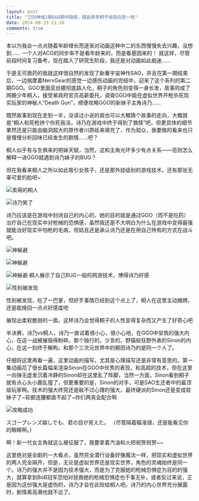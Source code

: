 ```yaml
---
layout: post
title: "刀剑神域2期GGO期中随感，提前恭贺桐子收获后宫一枚"
date: 2014-08-29 21:26
comments: true
---
```


本以为我会一点点随着年龄增长而逐渐对动画这种中二的东西慢慢失去兴趣，没想到…… 一个人对ACG的同步率不是看年龄来的，而是看基因来的！ 就这样，尽管前段时间复习备考，现在踏入了研究生阶段，我还是对动画如此痴迷……

于是无可救药的我就这样很自然的发现了新番宇宙神作SAO，并且在第一期结束后，一边揣摩着NervGear的感觉一边感伤动画的完结中，迎来了这个系列的第二期GGO。GGO里面亚丝娜彻底路人化，桐子的角色则变得一身长发，故事则成了网瘾少年桐人，接受某政府官员高薪委托，调查GGO中能在虚拟世界开枪杀死现实玩家的神秘人“Death Gun”，顺便攻略GGO的新妹子主角诗乃……


既然故事到现在走到一半，没读过小说的我也可以大概猜个故事的走向，大概就是“桐人和死枪拼个你死我活，诗乃在游戏中终于得到了救赎”吧，但更具体的细节果然还是只能由脑洞超大的原作者川原砾来填充了，作为观众，我要做的看来也只是慢慢分析回味已经发生的剧情……吧？


桐人似乎有与生俱来的把妹天赋，当然，这和主角光环多少有点关系——否则怎么解释一进GGO就遇到诗乃妹子的BUG？ 


但在我看来桐人之所以如此吸引女孩子，还是那外挂级别的游戏技术，还有那张无辜可爱的脸吧~

![卖萌的桐人](http://i1198.photobucket.com/albums/aa450/itrowa/KamigamiSwordArtOnlineII-041280times720x264AACSubChtJap-shot0005.jpg)

![诗乃笑了](http://i1198.photobucket.com/albums/aa450/itrowa/KamigamiSwordArtOnlineII-041280times720x264AACSubChtJap-shot0001.jpg)

诗乃应该是在游戏中封闭自己的内心的，她的目的就是通过GGO（而不是吃药）治疗自己在现实中对枪械的恐惧感，虽然我还是不大明白为什么在游戏中变得最强就能治好现实中怕枪的毛病，但姑且还是承认诗乃还是在用自己特有的方式在战斗吧。


![神躲避](http://i1198.photobucket.com/albums/aa450/itrowa/KamigamiSwordArtOnlineII-041280times720x264AACSubChtJap-shot0008.jpg)

![神躲避](http://i1198.photobucket.com/albums/aa450/itrowa/KamigamiSwordArtOnlineII-041280times720x264AACSubChtJap-shot0007.jpg)

![神躲避](http://i1198.photobucket.com/albums/aa450/itrowa/KamigamiSwordArtOnlineII-041280times720x264AACSubChtJap-shot0007_2.jpg)
桐人展示了自己BUG一般的网游技术，博得诗乃好感

![性别被发现](http://i1198.photobucket.com/albums/aa450/itrowa/KamigamiSwordArtOnlineII-051280x720x264AACSubChtJap-shot0002.jpg)

性别被发现，吃了一巴掌，但好歹事情已经到这个点上了，桐人在这里主动摊牌，还是能挽回一点点好感度吧

展现出柔软脆弱的一面，这样诗乃会觉得桐子的人性变得复杂而又产生了好奇心吧

半决赛，诗乃vs桐人，诗乃一直试着很小心，很小心地，在GGO中垒筑的强大内心，在这一战被摧毁得粉碎。那个独行的，少言的，野猫般狂野外表的Sinon的内心，在这一刻终于解构，和那个三次元世界中的朝田诗乃的是同一个人了。

仔细将这里再看一遍，这里动画的描写，尤其是心理描写还是非常有意思的。第一集动画花了很长篇幅来渲染Sinon在GGO中优秀的表现，和高超的技术，但在这里一向弹无虚发沉着冷静的Sinon却在这里乱了阵脚，当然一方面，Sinon看到桐子就有点心头小鹿乱撞了，但更重要的是，Sinon的对手，可是SAO生还者中的最顶级玩家啊。技术的强大终究还是敌不过心理的强大，最终硬派的Sinon还是变成软妹子了~软都连腰都直不起了~你们两真会配合啊

![攻略成功](http://i1198.photobucket.com/albums/aa450/itrowa/KamigamiSwordArtOnlineII-061280x720x264AACSubChtJap-shot0010.jpg)

スゴープレンズ越しでも、君の目が見えた。
（尽管隔着瞄准镜，还是能看见你的眼睛啊。）


啊！新一代女主角就这么被征服了，我要拿着汽油和火把祝贺祝贺~~


这里绝对是全剧的一大看点，虽然完全潜行设备好像魔法一样，把现实和虚拟世界的两人完全隔开，但是，无论是虚拟世界还是现实世界，角色的灵魂始终是同一个。诗乃的强大并不是因为技术强大，而是为了克服她的枪械恐惧症为目的的强大，就算拿到BoB冠军恐怕对拯救她的枪械恐惧症也于事无补，或者反过来说，正是因为这份强大是虚伪的，诗乃才会在此败给桐人吧。诗乃的内心世界充分展露时，剧情离高潮也就不远了。